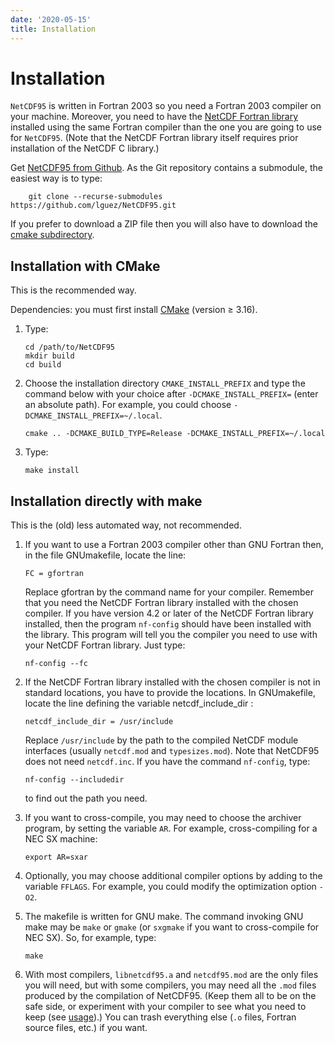 ```yaml
---
date: '2020-05-15'
title: Installation
---
```


Installation
===

`NetCDF95` is written in Fortran 2003 so you need a Fortran 2003
compiler on your machine. Moreover, you need to have the [NetCDF Fortran
library](https://www.unidata.ucar.edu/downloads/netcdf/index.jsp)
installed using the same Fortran compiler than the one you are going to
use for `NetCDF95`. (Note that the NetCDF Fortran library itself
requires prior installation of the NetCDF C library.)

Get [NetCDF95 from Github](https://github.com/lguez/NetCDF95). As the
Git repository contains a submodule, the easiest way is to type:

		git clone --recurse-submodules https://github.com/lguez/NetCDF95.git

If you prefer to download a ZIP file then you will also have to
download the [cmake subdirectory](https://github.com/lguez/cmake).

Installation with CMake
---

This is the recommended way.

Dependencies: you must first install [CMake](https://cmake.org/download)
(version ≥ 3.16).

1.  Type:

        cd /path/to/NetCDF95
        mkdir build
        cd build
            

2.  Choose the installation directory `CMAKE_INSTALL_PREFIX` and type
    the command below with your choice after `-DCMAKE_INSTALL_PREFIX=`
    (enter an absolute path). For example, you could choose
    `-DCMAKE_INSTALL_PREFIX=~/.local`.

        cmake .. -DCMAKE_BUILD_TYPE=Release -DCMAKE_INSTALL_PREFIX=~/.local
            

3.  Type:

        make install
            

Installation directly with make
---

This is the (old) less automated way, not recommended.

1.  If you want to use a Fortran 2003 compiler other than GNU Fortran
    then, in the file GNUmakefile, locate the line:

        FC = gfortran

    Replace gfortran by the command name for your compiler. Remember
    that you need the NetCDF Fortran library installed with the chosen
    compiler. If you have version 4.2 or later of the NetCDF Fortran
    library installed, then the program `nf-config` should have been
    installed with the library. This program will tell you the compiler
    you need to use with your NetCDF Fortran library. Just type:

        nf-config --fc

2.  If the NetCDF Fortran library installed with the chosen compiler is
    not in standard locations, you have to provide the locations. In
    GNUmakefile, locate the line defining the variable
    netcdf\_include\_dir :

        netcdf_include_dir = /usr/include

    Replace `/usr/include` by the path to the compiled NetCDF module
    interfaces (usually `netcdf.mod` and `typesizes.mod`). Note that
    NetCDF95 does not need `netcdf.inc`. If you have the command
    `nf-config`, type:

        nf-config --includedir

    to find out the path you need.

3.  If you want to cross-compile, you may need to choose the archiver
    program, by setting the variable `AR`. For example, cross-compiling
    for a NEC SX machine:

        export AR=sxar

4.  Optionally, you may choose additional compiler options by adding to
    the variable `FFLAGS`. For example, you could modify the
    optimization option `-O2`.
5.  The makefile is written for GNU make. The command invoking GNU make
    may be `make` or `gmake` (or `sxgmake` if you want to cross-compile
    for NEC SX). So, for example, type:

        make

6.  With most compilers, `libnetcdf95.a` and `netcdf95.mod` are the only
    files you will need, but with some compilers, you may need all the
    `.mod` files produced by the compilation of NetCDF95. (Keep them all
    to be on the safe side, or experiment with your compiler to see what
    you need to keep (see [usage](usage.md)).) You
    can trash everything else (`.o` files, Fortran source files, etc.)
    if you want.
